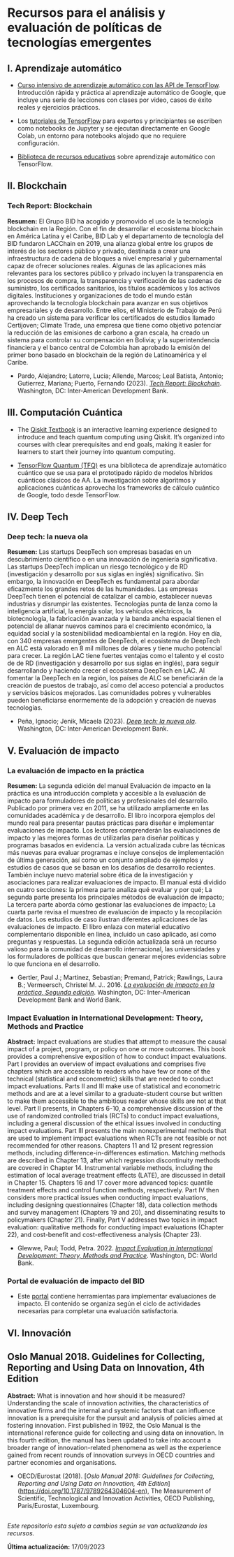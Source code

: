# Recursos para el análisis y evaluación de políticas de tecnologías emergentes

## I. Aprendizaje automático

- [Curso intensivo de aprendizaje automático con las API de TensorFlow](https://developers.google.com/machine-learning/crash-course?hl=es-419). Introducción rápida y práctica al aprendizaje automático de Google, que incluye una serie de lecciones con clases por video, casos de éxito reales y ejercicios prácticos.

- Los [tutoriales de TensorFlow](https://www.tensorflow.org/tutorials?hl=es-419) para expertos y principiantes se escriben como notebooks de Jupyter y se ejecutan directamente en Google Colab, un entorno para notebooks alojado que no requiere configuración. 

- [Biblioteca de recursos educativos](https://www.tensorflow.org/resources/learn-ml?hl=es-419) sobre aprendizaje automático con TensorFlow.

## II. Blockchain

### Tech Report: Blockchain

**Resumen:** El Grupo BID ha acogido y promovido el uso de la tecnología blockchain en la Región. Con el fin de desarrollar el ecosistema blockchain en América Latina y el Caribe, BID Lab y el departamento de tecnología del BID fundaron LACChain en 2019, una alianza global entre los grupos de interés de los sectores público y privado, destinada a crear una infraestructura de cadena de bloques a nivel empresarial y gubernamental capaz de ofrecer soluciones reales. Algunas de las aplicaciones más relevantes para los sectores público y privado incluyen la transparencia en los procesos de compra, la transparencia y verificación de las cadenas de suministro, los certificados sanitarios, los títulos académicos y los activos digitales. Instituciones y organizaciones de todo el mundo están aprovechando la tecnología blockchain para avanzar en sus objetivos empresariales y de desarrollo. Entre ellos, el Ministerio de Trabajo de Perú ha creado un sistema para verificar los certificados de estudios llamado Certijoven; Climate Trade, una empresa que tiene como objetivo potenciar la reducción de las emisiones de carbono a gran escala, ha creado un sistema para controlar su compensación en Bolivia; y la superintendencia financiera y el banco central de Colombia han aprobado la emisión del primer bono basado en blockchain de la región de Latinoamérica y el Caribe.

- Pardo, Alejandro; Latorre, Lucia; Allende, Marcos; Leal Batista, Antonio; Gutierrez, Mariana; Puerto, Fernando (2023). [*Tech Report: Blockchain*](https://publications.iadb.org/es/tech-report-blockchain). Washington, DC: Inter-American Development Bank.

## III. Computación Cuántica

- The [Qiskit Textbook](https://qiskit.org/learn) is an interactive learning experience designed to introduce and teach quantum computing using Qiskit. It’s organized into courses with clear prerequisites and end goals, making it easier for learners to start their journey into quantum computing.

- [TensorFlow Quantum (TFQ)](https://www.tensorflow.org/quantum?hl=es-419) es una biblioteca de aprendizaje automático cuántico que se usa para el prototipado rápido de modelos híbridos cuánticos clásicos de AA. La investigación sobre algoritmos y aplicaciones cuánticas aprovecha los frameworks de cálculo cuántico de Google, todo desde TensorFlow.

## IV. Deep Tech

### Deep tech: la nueva ola

**Resumen:** Las startups DeepTech son empresas basadas en un descubrimiento científico o en una innovación de ingeniería significativa. Las startups DeepTech implican un riesgo tecnológico y de RD (investigación y desarrollo por sus siglas en inglés) significativo. Sin embargo, la innovación en DeepTech es fundamental para abordar eficazmente los grandes retos de las humanidades. Las empresas DeepTech tienen el potencial de catalizar el cambio, establecer nuevas industrias y disrumpir las existentes. Tecnologías punta de lanza como la inteligencia artificial, la energía solar, los vehículos eléctricos, la biotecnología, la fabricación avanzada y la banda ancha espacial tienen el potencial de allanar nuevos caminos para el crecimiento económico, la equidad social y la sostenibilidad medioambiental en la región. Hoy en día, con 340 empresas emergentes de DeepTech, el ecosistema de DeepTech en ALC está valorado en 8 mil millones de dólares y tiene mucho potencial para crecer. La región LAC tiene fuertes ventajas como el talento y el costo de de RD (investigación y desarrollo por sus siglas en inglés), para seguir desarrollando y haciendo crecer el ecosistema DeepTech en LAC. Al fomentar la DeepTech en la región, los países de ALC se beneficiarán de la creación de puestos de trabajo, así como del acceso potencial a productos y servicios básicos mejorados. Las comunidades pobres y vulnerables pueden beneficiarse enormemente de la adopción y creación de nuevas tecnologías.

- Peña, Ignacio; Jenik, Micaela (2023). [*Deep tech: la nueva ola*](https://publications.iadb.org/es/deep-tech-la-nueva-ola). Washington, DC: Inter-American Development Bank.

## V. Evaluación de impacto

### La evaluación de impacto en la práctica

**Resumen:** La segunda edición del manual Evaluación de impacto en la práctica es una introducción completa y accesible a la evaluación de impacto para formuladores de políticas y profesionales del desarrollo. Publicado por primera vez en 2011, se ha utilizado ampliamente en las comunidades académica y de desarrollo. El libro incorpora ejemplos del mundo real para presentar pautas prácticas para diseñar e implementar evaluaciones de impacto. Los lectores comprenderán las evaluaciones de impacto y las mejores formas de utilizarlas para diseñar políticas y programas basados en evidencia. La versión actualizada cubre las técnicas más nuevas para evaluar programas e incluye consejos de implementación de última generación, así como un conjunto ampliado de ejemplos y estudios de casos que se basan en los desafíos de desarrollo recientes. También incluye nuevo material sobre ética de la investigación y asociaciones para realizar evaluaciones de impacto. El manual está dividido en cuatro secciones: la primera parte analiza qué evaluar y por qué; La segunda parte presenta los principales métodos de evaluación de impacto; La tercera parte aborda cómo gestionar las evaluaciones de impacto; La cuarta parte revisa el muestreo de evaluación de impacto y la recopilación de datos. Los estudios de caso ilustran diferentes aplicaciones de las evaluaciones de impacto. El libro enlaza con material educativo complementario disponible en línea, incluido un caso aplicado, así como preguntas y respuestas. La segunda edición actualizada será un recurso valioso para la comunidad de desarrollo internacional, las universidades y los formuladores de políticas que buscan generar mejores evidencias sobre lo que funciona en el desarrollo.

- Gertler, Paul J.; Martinez, Sebastian; Premand, Patrick; Rawlings, Laura B.; Vermeersch, Christel M. J.. 2016. [*La evaluación de impacto en la práctica, Segunda edición*](https://openknowledge.worldbank.org/entities/publication/ebbe3565-69ff-5fe2-b65d-11329cf45293). Washington, DC: Inter-American Development Bank and World Bank.

### Impact Evaluation in International Development: Theory, Methods and Practice

**Abstract:** Impact evaluations are studies that attempt to measure the causal impact of a project, program, or policy on one or more outcomes. This book provides a comprehensive exposition of how to conduct impact evaluations. Part I provides an overview of impact evaluations and comprises five chapters which are accessible to readers who have few or none of the technical (statistical and econometric) skills that are needed to conduct impact evaluations. Parts II and III make use of statistical and econometric methods and are at a level similar to a graduate-student course but written to make them accessible to the ambitious reader whose skills are not at that level. Part II presents, in Chapters 6-10, a comprehensive discussion of the use of randomized controlled trials (RCTs) to conduct impact evaluations, including a general discussion of the ethical issues involved in conducting impact evaluations. Part III presents the main nonexperimental methods that are used to implement impact evaluations when RCTs are not feasible or not recommended for other reasons. Chapters 11 and 12 present regression methods, including difference-in-differences estimation. Matching methods are described in Chapter 13, after which regression discontinuity methods are covered in Chapter 14. Instrumental variable methods, including the estimation of local average treatment effects (LATE), are discussed in detail in Chapter 15. Chapters 16 and 17 cover more advanced topics: quantile treatment effects and control function methods, respectively. Part IV then considers more practical issues when conducting impact evaluations, including designing questionnaires (Chapter 18), data collection methods and survey management (Chapters 19 and 20), and disseminating results to policymakers (Chapter 21). Finally, Part V addresses two topics in impact evaluation: qualitative methods for conducting impact evaluations (Chapter 22), and cost-benefit and cost-effectiveness analysis (Chapter 23).

- Glewwe, Paul; Todd, Petra. 2022. [*Impact Evaluation in International Development: Theory, Methods and Practice*](https://openknowledge.worldbank.org/entities/publication/dd5a1c37-56a7-5b90-a1f9-508e7a3a7632). Washington, DC: World Bank.

### Portal de evaluación de impacto del BID

- Este [portal](https://www.iadb.org/es/topics-effectiveness-improving-lives/evaluacion-de-impacto) contiene herramientas para implementar evaluaciones de impacto. El contenido se organiza según el ciclo de actividades necesarias para completar una evaluación satisfactoria.

## VI. Innovación

## Oslo Manual 2018. Guidelines for Collecting, Reporting and Using Data on Innovation, 4th Edition

**Abstract:** What is innovation and how should it be measured? Understanding the scale of innovation activities, the characteristics of innovative firms and the internal and systemic factors that can influence innovation is a prerequisite for the pursuit and analysis of policies aimed at fostering innovation. First published in 1992, the Oslo Manual is the international reference guide for collecting and using data on innovation. In this fourth edition, the manual has been updated to take into account a broader range of innovation-related phenomena as well as the experience gained from recent rounds of innovation surveys in OECD countries and partner economies and organisations. 

- OECD/Eurostat (2018). [*Oslo Manual 2018: Guidelines for Collecting, Reporting and Using Data on Innovation, 4th Edition*] (https://doi.org/10.1787/9789264304604-en), The Measurement of Scientific, Technological and Innovation Activities, OECD Publishing, Paris/Eurostat, Luxembourg.

##

*Este repositorio esta sujeto a cambios según se van actualizando los recursos.*

**Última actualización:** 17/09/2023
